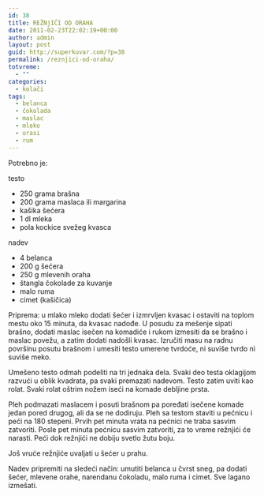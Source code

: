 ```yaml
---
id: 38
title: REŽNjIĆI OD ORAHA
date: 2011-02-23T22:02:19+00:00
author: admin
layout: post
guid: http://superkuvar.com/?p=38
permalink: /reznjici-od-oraha/
totvreme:
  - ""
categories:
  - kolači
tags:
  - belanca
  - čokolada
  - maslac
  - mleko
  - orasi
  - rum
---
```

Potrebno je:

testo

  * 250 grama brašna
  * 200 grama maslaca ili margarina
  * kašika šećera
  * 1 dl mleka
  * pola kockice svežeg kvasca

nadev

  * 4 belanca
  * 200 g šećera
  * 250 g mlevenih oraha
  * štangla čokolade za kuvanje
  * malo ruma
  * cimet (kašičica)

Priprema: u mlako mleko dodati šećer i izmrvljen kvasac i ostaviti na toplom mestu oko 15 minuta, da kvasac nadođe. U posudu za mešenje sipati brašno, dodati maslac isečen na komadiće i rukom izmesiti da se brašno i maslac povežu, a zatim dodati nadošli kvasac. Izručiti masu na radnu površinu posutu brašnom i umesiti testo umerene tvrdoće, ni suviše tvrdo ni suviše meko.

Umešeno testo odmah podeliti na tri jednaka dela. Svaki deo testa oklagijom razvući u oblik kvadrata, pa svaki premazati nadevom. Testo zatim uviti kao rolat. Svaki rolat oštrim nožem iseći na komade debljine prsta.

Pleh podmazati maslacem i posuti brašnom pa poređati isečene komade jedan pored drugog, ali da se ne dodiruju. Pleh sa testom staviti u pećnicu i peći na 180 stepeni. Prvih pet minuta vrata na pećnici ne traba sasvim zatvoriti. Posle pet minuta pećnicu sasvim zatvoriti, za to vreme režnjići će narasti. Peći dok režnjići ne dobiju svetlo žutu boju.

Još vruće režnjiće uvaljati u šećer u prahu.

Nadev pripremiti na sledeći način: umutiti belanca u čvrst sneg, pa dodati šećer, mlevene orahe, narendanu čokoladu, malo ruma i cimet. Sve lagano izmešati.

&nbsp;

&nbsp;

&nbsp;